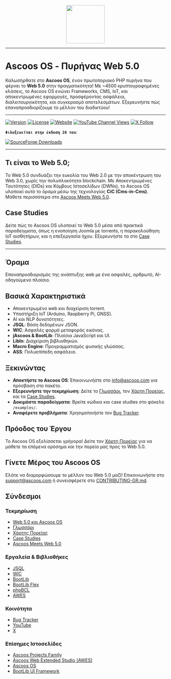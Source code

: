 <p align="center">
  <img src="https://dl.ascoos.com/images/ascoos.png" height="120" />
</p>

---

# Ascoos OS - Πυρήνας Web 5.0

Καλωσήρθατε στο **Ascoos OS**, έναν πρωτοποριακό PHP πυρήνα που φέρνει το **Web 5.0** στην πραγματικότητα! Με ~4500 κρυπτογραφημένες κλάσεις, το Ascoos OS ενώνει Frameworks, CMS, IoT, και αποκεντρωμένες εφαρμογές, προσφέροντας ασφάλεια, διαλειτουργικότητα, και συγκερασμό αποτελεσμάτων. Εξερευνήστε πώς επαναπροσδιορίζουμε το μέλλον του διαδικτύου!

---

[![Version](https://img.shields.io/badge/Version-26.0.0-blue)](https://github.com/ascoos/os)
[![License](https://img.shields.io/badge/License-AGL-green)](https://github.com/ascoos/os/blob/main/LICENSE)
[![Website](https://img.shields.io/website?url=https%3A%2F%2Fwww.ascoos.com)](https://www.ascoos.com)
[![YouTube Channel Views](https://img.shields.io/youtube/channel/views/UCSXEgwKou_sV0D6ZWOaih5w)](https://www.youtube.com/@Ascoos)
[![X Follow](https://img.shields.io/twitter/follow/ascoos)](https://x.com/ascoos)

**`Φιλοξενείται στην έκδοση 26 του`**:

[![SourceForge Downloads](https://img.shields.io/sourceforge/dt/ascoos-web-extended-studio?label=Ascoos%20Web%20Extended%20Studio)](https://sourceforge.net/projects/ascoos-web-extended-studio/)

---

## Τι είναι το Web 5.0;
Το Web 5.0 συνδυάζει την ευκολία του Web 2.0 με την αποκέντρωση του Web 3.0, χωρίς την πολυπλοκότητα blockchain. Με Αποκεντρωμένες Ταυτότητες (DIDs) και Κόμβους Ιστοσελίδων (DWNs), το Ascoos OS υλοποιεί αυτό το όραμα μέσω της τεχνολογίας **CiC (Cms-in-Cms)**. Μάθετε περισσότερα στο [Ascoos Meets Web 5.0](https://os.ascoos.com/docs/articles/ascoos-meets-web5-el.html).

## Case Studies
Δείτε πώς το Ascoos OS υλοποιεί το Web 5.0 μέσα από πρακτικά παραδείγματα, όπως η ενοποίηση Joomla με torrents, η παρακολούθηση IoT αισθητήρων, και η επεξεργασία ήχου. Εξερευνήστε τα στο [Case Studies](examples/case-studies/README-GR.md).

---

## Όραμα
Επαναπροσδιορισμός της ανάπτυξης web με ένα ασφαλές, αρθρωτό, AI-οδηγούμενο πλαίσιο.

## Βασικά Χαρακτηριστικά
- Αποκεντρωμένο web και διαχείριση torrent.
- Υποστήριξη IoT (Arduino, Raspberry Pi, GNSS).
- AI και NLP δυνατότητες.
- **JSQL**: Βάση δεδομένων JSON.
- **WIC**: Ασφαλές φορμά μεταφοράς εικόνας.
- **jAscoos & BootLib**: Πλαίσια JavaScript και UI.
- **LibIn**: Διαχείριση βιβλιοθηκών.
- **Macro Engine**: Προγραμματισμός φυσικής γλώσσας.
- **ASS**: Πολυεπίπεδη ασφάλεια.

## Ξεκινώντας
- **Αποκτήστε το Ascoos OS**: Επικοινωνήστε στο [info@ascoos.com](mailto:info@ascoos.com) για πρόσβαση στο πακέτο.
- **Εξερευνήστε την τεκμηρίωση**: Δείτε το [Γλωσσάρι](./GLOSSARY-GR.md), τον [Χάρτη Πορείας](./ROADMAP-GR.md), και τα [Case Studies](examples/case-studies/README-GR.md).
- **Δοκιμάστε παραδείγματα**: Βρείτε κώδικα και case studies στο φάκελο `/examples/`.
- **Αναφέρετε προβλήματα**: Χρησιμοποιήστε τον [Bug Tracker](https://issues.ascoos.com).

## Πρόοδος του Έργου
Το Ascoos OS εξελίσσεται γρήγορα! Δείτε τον [Χάρτη Πορείας](./ROADMAP-GR.md) για να μάθετε τα επόμενα ορόσημα και την πορεία μας προς το Web 5.0.

## Γίνετε Μέρος του Ascoos OS
Ελάτε να διαμορφώσουμε το μέλλον του Web 5.0 μαζί! Επικοινωνήστε στο [support@ascoos.com](mailto:support@ascoos.com) ή συνεισφέρετε στο [CONTRIBUTING-GR.md](./CONTRIBUTING-GR.md).

## Σύνδεσμοι
### Τεκμηρίωση
- [Web 5.0 και Ascoos OS](./WEB5-GR.md)
- [Γλωσσάρι](./GLOSSARY-GR.md)
- [Χάρτης Πορείας](./ROADMAP-GR.md)
- [Case Studies](examples/case-studies/README-GR.md)
- [Ascoos Meets Web 5.0](https://os.ascoos.com/docs/articles/ascoos-meets-web5-el.html)

### Εργαλεία & Βιβλιοθήκες
- [JSQL](https://github.com/ascoos/jsql)
- [WIC](https://github.com/ascoos/wic)
- [BootLib](https://github.com/ascoos/bootlib)
- [BootLib Flex](https://bootlib.ascoos.com/examples/flex/)
- [phpBCL](https://github.com/ascoos/phpbcl8)
- [AWES](https://github.com/ascoos/awes)

### Κοινότητα
- [Bug Tracker](https://issues.ascoos.com)
- [YouTube](https://www.youtube.com/@Ascoos)
- [X](https://x.com/ascoos)

### Επίσημες Ιστοσελίδες
- [Ascoos Projects Family](https://www.ascoos.com)
- [Ascoos Web Extended Studio (AWES)](https://awes.ascoos.com)
- [Ascoos OS](https://os.ascoos.com)
- [BootLib UI Framework](https://bootlib.ascoos.com)